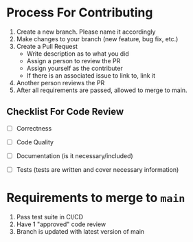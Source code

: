 # Process For Contributing
1. Create a new branch. Please name it accordingly
2. Make changes to your branch (new feature, bug fix, etc.)
3. Create a Pull Request
    - Write description as to what you did
    - Assign a person to review the PR
    - Assign yourself as the contributer
    - If there is an associated issue to link to, link it
4. Another person reviews the PR
5. After all requirements are passed, allowed to merge to main.

## Checklist For Code Review
- [ ] Correctness
- [ ] Code Quality
- [ ] Documentation (is it necessary/included)
- [ ] Tests (tests are written and cover necessary information)


# Requirements to merge to `main`
1. Pass test suite in CI/CD
2. Have 1 "approved" code review
3. Branch is updated with latest version of main